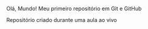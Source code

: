 Olá, Mundo!
 Meu primeiro repositório em Git e GitHub

 Repositório criado durante uma aula ao vivo
